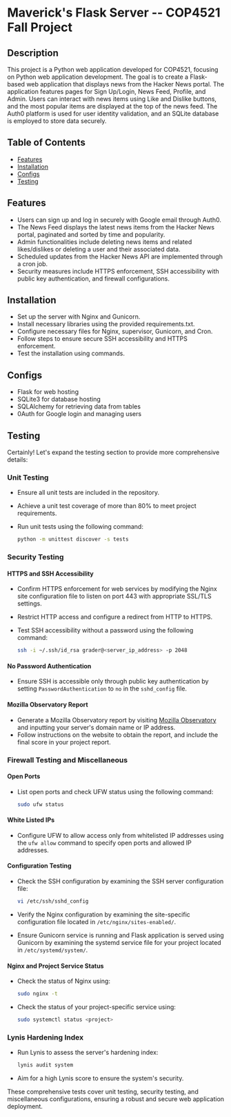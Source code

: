 # Maverick's Flask Server -- COP4521 Fall Project

## Description

This project is a Python web application developed for COP4521, focusing on Python web application development. The goal is to create a Flask-based web application that displays news from the Hacker News portal. The application features pages for Sign Up/Login, News Feed, Profile, and Admin. Users can interact with news items using Like and Dislike buttons, and the most popular items are displayed at the top of the news feed. The Auth0 platform is used for user identity validation, and an SQLite database is employed to store data securely.

## Table of Contents

- [Features](#features)
- [Installation](#installation)
- [Configs](#configs)
- [Testing](#testing)

## Features

- Users can sign up and log in securely with Google email through Auth0.
- The News Feed displays the latest news items from the Hacker News portal, paginated and sorted by time and popularity.
- Admin functionalities include deleting news items and related likes/dislikes or deleting a user and their associated data.
- Scheduled updates from the Hacker News API are implemented through a cron job.
- Security measures include HTTPS enforcement, SSH accessibility with public key authentication, and firewall configurations.

## Installation

- Set up the server with Nginx and Gunicorn.
- Install necessary libraries using the provided requirements.txt.
- Configure necessary files for Nginx, supervisor, Gunicorn, and Cron.
- Follow steps to ensure secure SSH accessibility and HTTPS enforcement.
- Test the installation using commands.

## Configs
- Flask for web hosting
- SQLite3 for database hosting
- SQLAlchemy for retrieving data from tables
- 0Auth for Google login and managing users

## Testing
Certainly! Let's expand the testing section to provide more comprehensive details:

### Unit Testing

- Ensure all unit tests are included in the repository.
- Achieve a unit test coverage of more than 80% to meet project requirements.
- Run unit tests using the following command:

  ```bash
  python -m unittest discover -s tests
  ```

### Security Testing

#### HTTPS and SSH Accessibility

- Confirm HTTPS enforcement for web services by modifying the Nginx site configuration file to listen on port 443 with appropriate SSL/TLS settings.
- Restrict HTTP access and configure a redirect from HTTP to HTTPS.
- Test SSH accessibility without a password using the following command:

  ```bash
  ssh -i ~/.ssh/id_rsa grader@<server_ip_address> -p 2048
  ```

#### No Password Authentication

- Ensure SSH is accessible only through public key authentication by setting `PasswordAuthentication` to `no` in the `sshd_config` file.

#### Mozilla Observatory Report

- Generate a Mozilla Observatory report by visiting [Mozilla Observatory](https://observatory.mozilla.org/) and inputting your server's domain name or IP address.
- Follow instructions on the website to obtain the report, and include the final score in your project report.

### Firewall Testing and Miscellaneous

#### Open Ports

- List open ports and check UFW status using the following command:

  ```bash
  sudo ufw status
  ```

#### White Listed IPs

- Configure UFW to allow access only from whitelisted IP addresses using the `ufw allow` command to specify open ports and allowed IP addresses.

#### Configuration Testing

- Check the SSH configuration by examining the SSH server configuration file:

  ```bash
  vi /etc/ssh/sshd_config
  ```

- Verify the Nginx configuration by examining the site-specific configuration file located in `/etc/nginx/sites-enabled/`.
  
- Ensure Gunicorn service is running and Flask application is served using Gunicorn by examining the systemd service file for your project located in `/etc/systemd/system/`.

#### Nginx and Project Service Status

- Check the status of Nginx using:

  ```bash
  sudo nginx -t
  ```

- Check the status of your project-specific service using:

  ```bash
  sudo systemctl status <project>
  ```

### Lynis Hardening Index

- Run Lynis to assess the server's hardening index:

  ```bash
  lynis audit system
  ```

- Aim for a high Lynis score to ensure the system's security.

These comprehensive tests cover unit testing, security testing, and miscellaneous configurations, ensuring a robust and secure web application deployment.